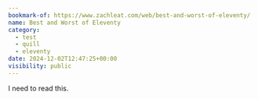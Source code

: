 ```yaml
---
bookmark-of: https://www.zachleat.com/web/best-and-worst-of-eleventy/
name: Best and Worst of Eleventy
category:
  - test
  - quill
  - eleventy
date: 2024-12-02T12:47:25+00:00
visibility: public
---
```


I need to read this.